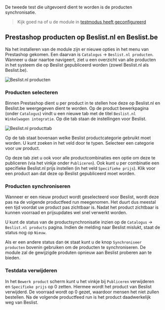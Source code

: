De tweede test die uitgevoerd dient te worden is de producten synchronisatie.

> Kijk goed na of u de module in [testmodus heeft geconfigureerd](!Configuratie/Module)

## Prestashop producten op Beslist.nl en Beslist.be
Na het installeren van de module zijn er nieuwe opties in het menu van Prestashop gekomen. Een daarvan is `Catalogus` -> `Beslist.nl producten`. Wanneer u daar naartoe navigeert, ziet u een overzicht van alle producten in het systeem die op Beslist gepubliceerd worden (zowel Beslist.nl als Beslist.be).

![Beslist.nl producten](../Gebruik/overview_products.png)

### Producten selecteren
Binnen Prestashop dient u per product in te stellen hoe deze op Beslist.nl en Beslist.be weergegeven dient te worden. Op de product bewerkpagina (onder `Catalogus`) vindt u een nieuwe tab met de titel `Beslist.nl Winkelwagen integratie`. Op die tab staan de instellingen voor Beslist.

![Beslist.nl producttab](../Gebruik/overview_producttab.png)

Op de tab staat bovenaan welke Beslist productcategorie gebruikt moet worden. U kunt zoeken in het veld door te typen. Selecteer een categorie voor uw product.

Op deze tab ziet u ook voor alle productcombinaties een optie om deze te publiceren (via het vinkje onder `Publiceren`). Ook kunt u per combinatie een specifieke Beslist.nl prijs instellen (in het veld `Specifieke prijs`). Klik voor een product aan dat deze op Beslist gepubliceerd moet worden.

### Producten synchroniseren
Wanneer er een nieuw product wordt geselecteerd voor Beslist, wordt deze pas na de volgende productfeed run meegenomen. Het duurt dus meestal een tijd voordat uw product pas zichtbaar is. Nadat het product zichtbaar is kunnen voorraad en prijsupdates wel snel verwerkt worden.

U kunt de status van de productsynchronisatie inzien op de `Catalogus` -> `Beslist.nl products` pagina. Indien de melding naar Beslist mislukt, staat de status nog op `Nieuw`.

Als er een andere status dan `OK` staat kunt u de knop `Synchroniseer producten` bovenin gebruiken om de producten te synchroniseren. De module zal de gewijzigde produten opnieuw aan Beslist proberen aan te bieden.

### Testdata verwijderen
In het `Bewerk product` scherm kunt u het vinkje bij `Publiceren` verwijderen en `Specifieke prijs` op 0 zetten. Hiermee wordt het product van Beslist verwijderd. De voorraad wordt op 0 gezet, waardoor mensen het niet zullen bestellen. Na de volgende productfeed run is het product daadwerkelijk weg van Beslist.
